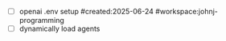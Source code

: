 - [ ] openai .env setup #created:2025-06-24 #workspace:johnj-programming
- [ ] dynamically load agents
